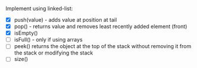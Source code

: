 Implement using linked-list:

- [x] push(value) - adds value at position at tail
- [x] pop() - returns value and removes least recently added element (front)
- [x] isEmpty()
- [ ] isFull() - only if using arrays 
- [ ] peek() returns the object at the top of the stack without removing it from the stack or modifying the stack
- [ ] size()